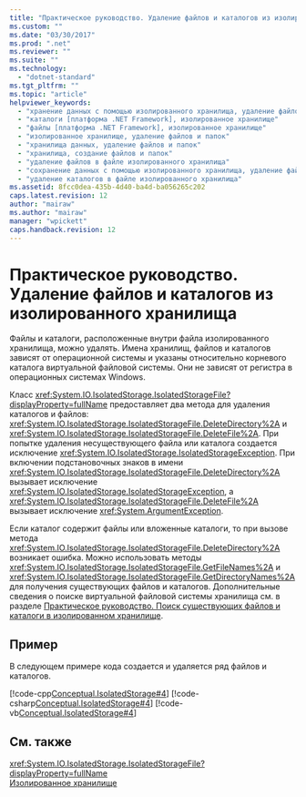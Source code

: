 ```yaml
---
title: "Практическое руководство. Удаление файлов и каталогов из изолированного хранилища | Microsoft Docs"
ms.custom: ""
ms.date: "03/30/2017"
ms.prod: ".net"
ms.reviewer: ""
ms.suite: ""
ms.technology: 
  - "dotnet-standard"
ms.tgt_pltfrm: ""
ms.topic: "article"
helpviewer_keywords: 
  - "хранение данных с помощью изолированного хранилища, удаление файлов и папок"
  - "каталоги [платформа .NET Framework], изолированное хранилище"
  - "файлы [платформа .NET Framework], изолированное хранилище"
  - "изолированное хранилище, удаление файлов и папок"
  - "хранилища данных, удаление файлов и папок"
  - "хранилища, создание файлов и папок"
  - "удаление файлов в файле изолированного хранилища"
  - "сохранение данных с помощью изолированного хранилища, удаление файлов и папок"
  - "удаление каталогов в файле изолированного хранилища"
ms.assetid: 8fcc0dea-435b-4d40-ba4d-ba056265c202
caps.latest.revision: 12
author: "mairaw"
ms.author: "mairaw"
manager: "wpickett"
caps.handback.revision: 12
---
```

# Практическое руководство. Удаление файлов и каталогов из изолированного хранилища
Файлы и каталоги, расположенные внутри файла изолированного хранилища, можно удалять.  Имена хранилищ, файлов и каталогов зависят от операционной системы и указаны относительно корневого каталога виртуальной файловой системы.  Они не зависят от регистра в операционных системах Windows.  
  
 Класс <xref:System.IO.IsolatedStorage.IsolatedStorageFile?displayProperty=fullName> предоставляет два метода для удаления каталогов и файлов: <xref:System.IO.IsolatedStorage.IsolatedStorageFile.DeleteDirectory%2A> и <xref:System.IO.IsolatedStorage.IsolatedStorageFile.DeleteFile%2A>.  При попытке удаления несуществующего файла или каталога создается исключение <xref:System.IO.IsolatedStorage.IsolatedStorageException>.  При включении подстановочных знаков в имени <xref:System.IO.IsolatedStorage.IsolatedStorageFile.DeleteDirectory%2A> вызывает исключение <xref:System.IO.IsolatedStorage.IsolatedStorageException>, а <xref:System.IO.IsolatedStorage.IsolatedStorageFile.DeleteFile%2A> вызывает исключение <xref:System.ArgumentException>.  
  
 Если каталог содержит файлы или вложенные каталоги, то при вызове метода <xref:System.IO.IsolatedStorage.IsolatedStorageFile.DeleteDirectory%2A> возникает ошибка.  Можно использовать методы <xref:System.IO.IsolatedStorage.IsolatedStorageFile.GetFileNames%2A> и <xref:System.IO.IsolatedStorage.IsolatedStorageFile.GetDirectoryNames%2A> для получения существующих файлов и каталогов.  Дополнительные сведения о поиске виртуальной файловой системы хранилища см. в разделе [Практическое руководство. Поиск существующих файлов и каталоги в изолированном хранилище](../../../docs/standard/io/how-to-find-existing-files-and-directories-in-isolated-storage.md).  
  
## Пример  
 В следующем примере кода создается и удаляется ряд файлов и каталогов.  
  
 [!code-cpp[Conceptual.IsolatedStorage#4](../../../samples/snippets/cpp/VS_Snippets_CLR/conceptual.isolatedstorage/cpp/source4.cpp#4)]
 [!code-csharp[Conceptual.IsolatedStorage#4](../../../samples/snippets/csharp/VS_Snippets_CLR/conceptual.isolatedstorage/cs/source4.cs#4)]
 [!code-vb[Conceptual.IsolatedStorage#4](../../../samples/snippets/visualbasic/VS_Snippets_CLR/conceptual.isolatedstorage/vb/source4.vb#4)]  
  
## См. также  
 <xref:System.IO.IsolatedStorage.IsolatedStorageFile?displayProperty=fullName>   
 [Изолированное хранилище](../../../docs/standard/io/isolated-storage.md)
